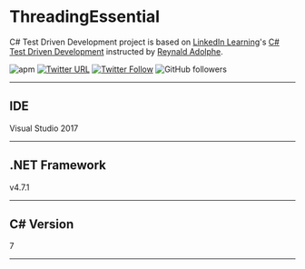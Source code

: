# ThreadingEssential

C# Test Driven Development project is based on [LinkedIn Learning](https://www.linkedin.com/learning)'s [C# Test Driven Development](https://www.linkedin.com/learning/c-sharp-test-driven-development-2) instructed by [Reynald Adolphe](https://www.linkedin.com/learning/instructors/reynald-adolphe).

![apm](https://img.shields.io/apm/l/vim-mode.svg)
[![Twitter URL](https://img.shields.io/twitter/url/http/shields.io.svg?style=social)](https://twitter.com/iAvinashVarma) [![Twitter Follow](https://img.shields.io/twitter/follow/iAvinashVarma.svg?style=social&label=Follow)](https://twitter.com/iAvinashVarma)
![GitHub followers](https://img.shields.io/github/followers/iAvinashVarma.svg?style=flat-square&label=Follow)

---

## IDE

Visual Studio 2017

---

## .NET Framework

v4.7.1

---

## C# Version

7

---
